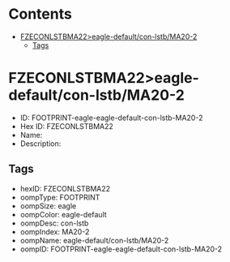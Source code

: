 



Contents
========

* [FZECONLSTBMA22>eagle-default/con-lstb/MA20-2](#fzeconlstbma22eagle-defaultcon-lstbma20-2)
	* [Tags](#tags)

# FZECONLSTBMA22>eagle-default/con-lstb/MA20-2

- ID: FOOTPRINT-eagle-eagle-default-con-lstb-MA20-2
- Hex ID: FZECONLSTBMA22
- Name: 
- Description: 

## Tags

- hexID: FZECONLSTBMA22
- oompType: FOOTPRINT
- oompSize: eagle
- oompColor: eagle-default
- oompDesc: con-lstb
- oompIndex: MA20-2
- oompName: eagle-default/con-lstb/MA20-2
- oompID: FOOTPRINT-eagle-eagle-default-con-lstb-MA20-2
